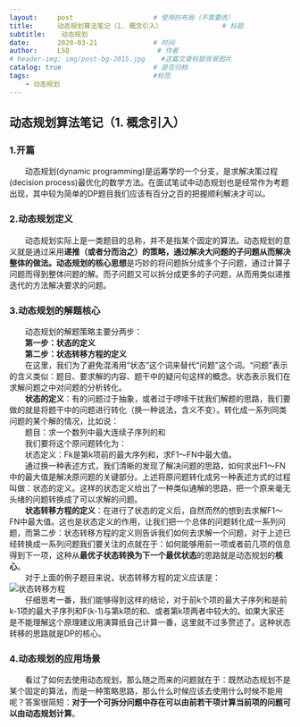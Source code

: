 ```yaml
---
layout:     post                    # 使用的布局（不需要改）
title:      动态规划算法笔记（1. 概念引入）               # 标题 
subtitle:    动态规划
date:       2020-03-21              # 时间
author:     LSQ                      # 作者
# header-img: img/post-bg-2015.jpg    #这篇文章标题背景图片
catalog: true                       # 是否归档
tags:                               #标签
    - 动态规划
---
```



## 动态规划算法笔记（1. 概念引入）  
### 1.开篇  
&emsp;&emsp;动态规划(dynamic programming)是运筹学的一个分支，是求解决策过程(decision process)最优化的数学方法。在面试笔试中动态规划也是经常作为考题出现，其中较为简单的DP题目我们应该有百分之百的把握顺利解决才可以。  
### 2.动态规划定义  
&emsp;&emsp;动态规划实际上是一类题目的总称，并不是指某个固定的算法。动态规划的意义就是通过采用**递推（或者分而治之）**的策略，通过解决大问题的子问题从而解决整体的做法。动态规划的**核心思想**是巧妙的将问题拆分成多个子问题，通过计算子问题而得到整体问题的解。而子问题又可以拆分成更多的子问题，从而用类似递推迭代的方法解决要求的问题。  
### 3.动态规划的解题核心
&emsp;&emsp;动态规划的解题策略主要分两步：  
**&emsp;&emsp;第一步：状态的定义  
&emsp;&emsp;第二步：状态转移方程的定义**  
&emsp;&emsp;在这里，我们为了避免混淆用“状态”这个词来替代“问题”这个词。“问题”表示的含义类似：题目、要求解的内容、题干中的疑问句这样的概念。状态表示我们在求解问题之中对问题的分析转化。  
&emsp;&emsp;**状态的定义**：有的问题过于抽象，或者过于啰嗦干扰我们解题的思路，我们要做的就是将题干中的问题进行转化（换一种说法，含义不变）。转化成一系列同类问题的某个解的情况，比如说：  
&emsp;&emsp;题目：求一个数列中最大连续子序列的和  
&emsp;&emsp;我们要将这个原问题转化为：  
&emsp;&emsp;状态定义：Fk是第k项前的最大序列和，求F1～FN中最大值。  
&emsp;&emsp;通过换一种表述方式，我们清晰的发现了解决问题的思路，如何求出F1～FN中的最大值是解决原问题的关键部分。上述将原问题转化成另一种表述方式的过程叫做：状态的定义。这样的状态定义给出了一种类似通解的思路，把一个原来毫无头绪的问题转换成了可以求解的问题。  
&emsp;&emsp;**状态转移方程的定义**：在进行了状态的定义后，自然而然的想到去求解F1～FN中最大值。这也是状态定义的作用，让我们把一个总体的问题转化成一系列问题，而第二步：状态转移方程的定义则告诉我们如何去求解一个问题，对于上述已经转换成一系列问题我们要关注的点就在于：如何能够用前一项或者前几项的信息得到下一项，这种从**最优子状态转换为下一个最优状态**的思路就是动态规划的**核心**。  
&emsp;&emsp;对于上面的例子题目来说，状态转移方程的定义应该是：  
![状态转移方程](https://img-blog.csdnimg.cn/20200321131220978.png#pic_center)  
&emsp;&emsp;仔细思考一番，我们能够得到这样的结论，对于前k个项的最大子序列和是前k-1项的最大子序列和F(k-1)与第k项的和、或者第k项两者中较大的。如果大家还是不能理解这个原理建议用演算纸自己计算一番，这里就不过多赘述了。这种状态转移的思路就是DP的核心。  
### 4.动态规划的应用场景  
&emsp;&emsp;看过了如何去使用动态规划，那么随之而来的问题就在于：既然动态规划不是某个固定的算法，而是一种策略思路，那么什么时候应该去使用什么时候不能用呢？答案很简短：**对于一个可拆分问题中存在可以由前若干项计算当前项的问题可以由动态规划计算**。











